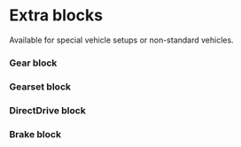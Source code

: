 # Extra blocks

Available for special vehicle setups or non-standard vehicles.

### Gear block

### Gearset block

### DirectDrive block

### Brake block


